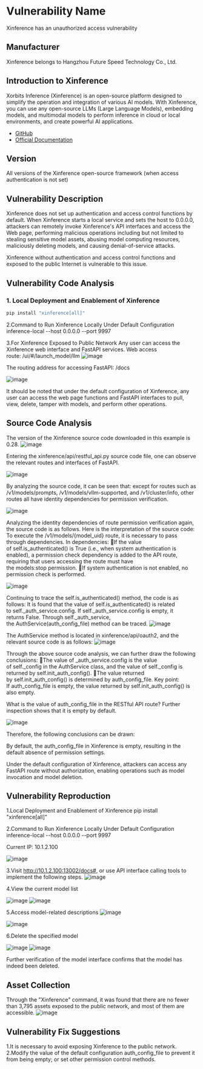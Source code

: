 # Vulnerability Name
Xinference has an unauthorized access vulnerability 

## Manufacturer
Xinference belongs to Hangzhou Future Speed Technology Co., Ltd.

## Introduction to Xinference
Xorbits Inference (Xinference) is an open-source platform designed to simplify the operation and integration of various AI models. With Xinference, you can use any open-source LLMs (Large Language Models), embedding models, and multimodal models to perform inference in cloud or local environments, and create powerful AI applications.

- [GitHub](https://github.com/xorbitsai/inference)
- [Official Documentation](https://inference.readthedocs.io/zh-cn/latest/index.html)

## Version
All versions of the Xinference open-source framework (when access authentication is not set)

## Vulnerability Description
Xinference does not set up authentication and access control functions by default. When Xinference starts a local service and sets the host to 0.0.0.0, attackers can remotely invoke Xinference's API interfaces and access the Web page, performing malicious operations including but not limited to stealing sensitive model assets, abusing model computing resources, maliciously deleting models, and causing denial-of-service attacks.

Xinference without authentication and access control functions and exposed to the public Internet is vulnerable to this issue.

## Vulnerability Code Analysis
### 1. Local Deployment and Enablement of Xinference
```bash
pip install "xinference[all]"
```
2.Command to Run Xinference Locally Under Default Configuration
inference-local --host 0.0.0.0 --port 9997

3.For Xinference Exposed to Public Network
Any user can access the Xinference web interface and FastAPI services.
Web access route: /ui/#/launch_model/llm
![image](https://github.com/user-attachments/assets/8a1e0475-d571-49d4-9692-31fc109a3386)




The routing address for accessing FastAPI: /docs

![image](https://github.com/user-attachments/assets/27a34753-8af4-4ebd-99a4-3052be9abd21)


It should be noted that under the default configuration of Xinference, any user can access the web page functions and FastAPI interfaces to pull, view, delete, tamper with models, and perform other operations.

## Source Code Analysis
The version of the Xinference source code downloaded in this example is 0.28.
![image](https://github.com/user-attachments/assets/acce7184-e980-42a0-8bbf-c8874f9567bd)


Entering the xinference/api/restful_api.py source code file, one can observe the relevant routes and interfaces of FastAPI.

![image](https://github.com/user-attachments/assets/3d79cc75-ddbb-48d7-b0a2-355d77859dde)

By analyzing the source code, it can be seen that: except for routes such as /v1/models/prompts, /v1/models/vllm-supported, and /v1/cluster/info, other routes all have identity dependencies for permission verification.

![image](https://github.com/user-attachments/assets/d92b2eee-f539-4766-8858-b186112eb644)


Analyzing the identity dependencies of route permission verification again, the source code is as follows.
Here is the interpretation of the source code: To execute the /v1/models/{model_uid} route, it is necessary to pass through dependencies. In dependencies:
If the value of self.is_authenticated() is True (i.e., when system authentication is enabled), a permission check dependency is added to the API route, requiring that users accessing the route must have the models:stop permission.
If system authentication is not enabled, no permission check is performed.

![image](https://github.com/user-attachments/assets/5b463a54-3524-40bf-aa47-16913bc616fb)

Continuing to trace the self.is_authenticated() method, the code is as follows:
It is found that the value of self.is_authenticated() is related to self._auth_service.config. If self._auth_service.config is empty, it returns False.
Through self._auth_service, the AuthService(auth_config_file) method can be traced.
![image](https://github.com/user-attachments/assets/46a613ca-e6ad-4b76-8254-7e55ceab7b9c)


The AuthService method is located in xinference/api/oauth2, and the relevant source code is as follows:
![image](https://github.com/user-attachments/assets/da3296c1-8607-48cf-9ec1-0ad0256d1e70)


Through the above source code analysis, we can further draw the following conclusions:
The value of _auth_service.config is the value of self._config in the AuthService class, and the value of self._config is returned by self.init_auth_config().
The value returned by self.init_auth_config() is determined by auth_config_file.
Key point: If auth_config_file is empty, the value returned by self.init_auth_config() is also empty.

What is the value of auth_config_file in the RESTful API route? Further inspection shows that it is empty by default.

![image](https://github.com/user-attachments/assets/fa6e5f8a-fe7a-469f-a402-091b782feeaf)


Therefore, the following conclusions can be drawn:

By default, the auth_config_file in Xinference is empty, resulting in the default absence of permission settings.

Under the default configuration of Xinference, attackers can access any FastAPI route without authorization, enabling operations such as model invocation and model deletion.


## Vulnerability Reproduction
1.Local Deployment and Enablement of Xinference
pip install "xinference[all]"

2.Command to Run Xinference Locally Under Default Configuration
inference-local --host 0.0.0.0 --port 9997

Current IP: 10.1.2.100

![image](https://github.com/user-attachments/assets/45f0ef87-bdea-4803-bc87-e8aad45effbf)


3.Visit http://10.1.2.100:13002/docs#, or use API interface calling tools to implement the following steps.
![image](https://github.com/user-attachments/assets/2e399f5d-eff4-4ad7-beea-1602b3ace3de)

4.View the current model list

![image](https://github.com/user-attachments/assets/fb9e4cbe-1588-4620-a582-ea7a8b9a045a)
![image](https://github.com/user-attachments/assets/c8d787a4-f942-4a7c-a7a7-f6939b8b8530)


5.Access model-related descriptions
![image](https://github.com/user-attachments/assets/910fbb97-2d57-4f45-9b4d-0d04828834c8)

![image](https://github.com/user-attachments/assets/3d6c9494-4eed-4d93-b4fa-3f81cf320f03)

6.Delete the specified model

![image](https://github.com/user-attachments/assets/fb818367-f19c-442a-a043-f9744bbb3337)
![image](https://github.com/user-attachments/assets/4b2bbb15-8394-4a7b-ba60-8fffa60bddee)


Further verification of the model interface confirms that the model has indeed been deleted.

## Asset Collection
Through the "Xinference" command, it was found that there are no fewer than 3,795 assets exposed to the public network, and most of them are accessible.
![image](https://github.com/user-attachments/assets/205c7dc4-04f7-4431-ac2b-8efcbee195f6)


## Vulnerability Fix Suggestions

1.It is necessary to avoid exposing Xinference to the public network.
2.Modify the value of the default configuration auth_config_file to prevent it from being empty; or set other permission control methods.
